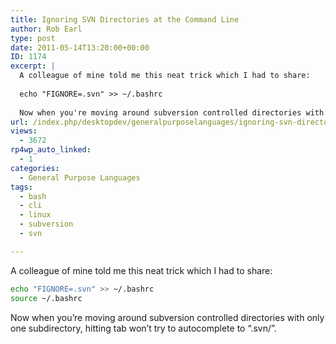 ```yaml
---
title: Ignoring SVN Directories at the Command Line
author: Rob Earl
type: post
date: 2011-05-14T13:20:00+00:00
ID: 1174
excerpt: |
  A colleague of mine told me this neat trick which I had to share:
  
  echo "FIGNORE=.svn" >> ~/.bashrc
  
  Now when you're moving around subversion controlled directories with only one subdirectory, hitting tab won't try to autocomplete to ".svn/".
url: /index.php/desktopdev/generalpurposelanguages/ignoring-svn-directories-at-the/
views:
  - 3672
rp4wp_auto_linked:
  - 1
categories:
  - General Purpose Languages
tags:
  - bash
  - cli
  - linux
  - subversion
  - svn

---
```

A colleague of mine told me this neat trick which I had to share:

```bash
echo "FIGNORE=.svn" >> ~/.bashrc
source ~/.bashrc
```
Now when you&#8217;re moving around subversion controlled directories with only one subdirectory, hitting tab won&#8217;t try to autocomplete to &#8220;.svn/&#8221;.
